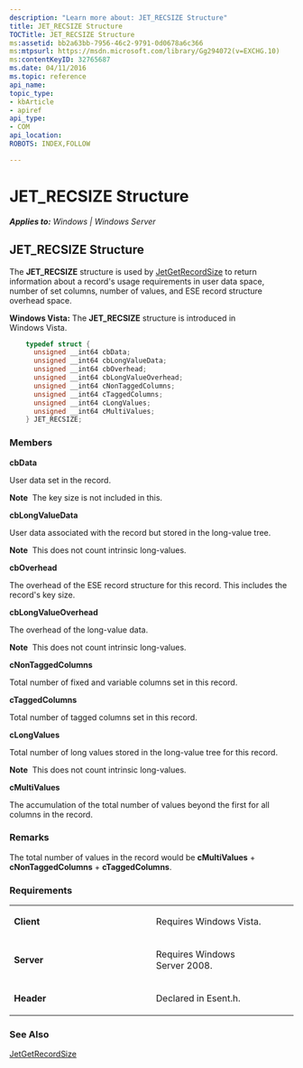 ```yaml
---
description: "Learn more about: JET_RECSIZE Structure"
title: JET_RECSIZE Structure
TOCTitle: JET_RECSIZE Structure
ms:assetid: bb2a63bb-7956-46c2-9791-0d0678a6c366
ms:mtpsurl: https://msdn.microsoft.com/library/Gg294072(v=EXCHG.10)
ms:contentKeyID: 32765687
ms.date: 04/11/2016
ms.topic: reference
api_name: 
topic_type: 
- kbArticle
- apiref
api_type: 
- COM
api_location: 
ROBOTS: INDEX,FOLLOW

---
```


# JET_RECSIZE Structure


_**Applies to:** Windows | Windows Server_

## JET_RECSIZE Structure

The **JET_RECSIZE** structure is used by [JetGetRecordSize](./jetgetrecordsize-function.md) to return information about a record's usage requirements in user data space, number of set columns, number of values, and ESE record structure overhead space.

**Windows Vista:** The **JET_RECSIZE** structure is introduced in Windows Vista.

```cpp
    typedef struct {
      unsigned __int64 cbData;
      unsigned __int64 cbLongValueData;
      unsigned __int64 cbOverhead;
      unsigned __int64 cbLongValueOverhead;
      unsigned __int64 cNonTaggedColumns;
      unsigned __int64 cTaggedColumns;
      unsigned __int64 cLongValues;
      unsigned __int64 cMultiValues;
    } JET_RECSIZE;
```

### Members

**cbData**

User data set in the record.

**Note**  The key size is not included in this.

**cbLongValueData**

User data associated with the record but stored in the long-value tree.

**Note**  This does not count intrinsic long-values.

**cbOverhead**

The overhead of the ESE record structure for this record. This includes the record's key size.

**cbLongValueOverhead**

The overhead of the long-value data.

**Note**  This does not count intrinsic long-values.

**cNonTaggedColumns**

Total number of fixed and variable columns set in this record.

**cTaggedColumns**

Total number of tagged columns set in this record.

**cLongValues**

Total number of long values stored in the long-value tree for this record.

**Note**  This does not count intrinsic long-values.

**cMultiValues**

The accumulation of the total number of values beyond the first for all columns in the record.

### Remarks

The total number of values in the record would be **cMultiValues** + **cNonTaggedColumns** + **cTaggedColumns**.

### Requirements

<table>
<colgroup>
<col style="width: 50%" />
<col style="width: 50%" />
</colgroup>
<tbody>
<tr class="odd">
<td><p><strong>Client</strong></p></td>
<td><p>Requires Windows Vista.</p></td>
</tr>
<tr class="even">
<td><p><strong>Server</strong></p></td>
<td><p>Requires Windows Server 2008.</p></td>
</tr>
<tr class="odd">
<td><p><strong>Header</strong></p></td>
<td><p>Declared in Esent.h.</p></td>
</tr>
</tbody>
</table>


### See Also

[JetGetRecordSize](./jetgetrecordsize-function.md)
